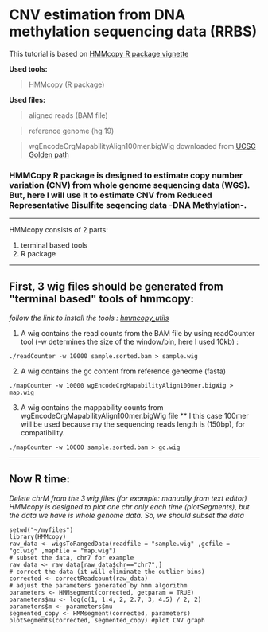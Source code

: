 # CNV estimation from DNA methylation sequencing data (RRBS)

This tutorial is based on [HMMcopy R package vignette](https://www.bioconductor.org/packages/release/bioc/html/HMMcopy.html)

**Used tools:**
> HMMcopy (R package)

**Used files:** 
> aligned reads (BAM file)

> reference genome (hg 19)
 
> wgEncodeCrgMapabilityAlign100mer.bigWig downloaded from [UCSC Golden path](http://hgdownload.cse.ucsc.edu/goldenpath/hg19/encodeDCC/wgEncodeMapability/)
           
           
### HMMCopy R package is designed to estimate copy number variation (CNV) from whole genome sequencing data (WGS). But, here I will use it to estimate CNV from Reduced Representative Bisulfite seqencing data -DNA Methylation-.
****************

HMMcopy consists of 2 parts:
1. terminal based tools
2. R package
**************

## First, 3 wig files should be generated from "terminal based" tools of hmmcopy:
*follow the link to install the tools : [hmmcopy_utils](https://github.com/shahcompbio/hmmcopy_utils)*

1. A wig contains the read counts from the BAM file by using readCounter tool (-w determines the size of the window/bin, here I used 10kb) :
```
./readCounter -w 10000 sample.sorted.bam > sample.wig
```
2. A wig contains the gc content from reference geneome (fasta)
```
./mapCounter -w 10000 wgEncodeCrgMapabilityAlign100mer.bigWig > map.wig
```
3. A wig contains the mappability counts from wgEncodeCrgMapabilityAlign100mer.bigWig file 
** I this case 100mer will be used because my the sequencing reads length is (150bp), for compatibility.
```
./mapCounter -w 10000 sample.sorted.bam > gc.wig
```
********
## Now R time:
*Delete chrM from the 3 wig files (for example: manually from text editor)*
*HMMcopy is designed to plot one chr only each time (plotSegments), but the data we have is whole genome data. So, we should subset the data*
```
setwd("~/myfiles")
library(HMMcopy)
raw_data <- wigsToRangedData(readfile = "sample.wig" ,gcfile = "gc.wig" ,mapfile = "map.wig")
# subset the data, chr7 for example
raw_data <- raw_data[raw_data$chr=="chr7",]
# correct the data (it will eliminate the outlier bins)
corrected <- correctReadcount(raw_data) 
# adjust the parameters generated by hmm algorithm
parameters <- HMMsegment(corrected, getparam = TRUE)  
parameters$mu <- log(c(1, 1.4, 2, 2.7, 3, 4.5) / 2, 2) 
parameters$m <- parameters$mu
segmented_copy <- HMMsegment(corrected, parameters)
plotSegments(corrected, segmented_copy) #plot CNV graph
```




